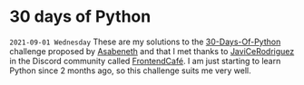 # 30 days of Python
`2021-09-01 Wednesday`
These are my solutions to the [30-Days-Of-Python](https://github.com/Asabeneh/30-Days-Of-Python "30-Days-Of-Python") challenge proposed by [Asabeneth](https://github.com/Asabeneh "Asabeneth") and that I met thanks to [JaviCeRodriguez](https://github.com/JaviCeRodriguez "JaviCeRodriguez")  in the Discord community called [FrontendCafé](https://frontend.cafe "FrontendCafé"). I am just starting to learn Python since 2 months ago, so this challenge suits me very well.
